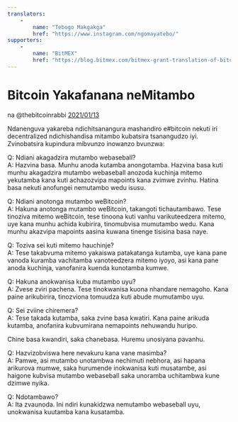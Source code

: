 ```yaml
---
translators: 
    - 
        name: "Tebogo Makgakga"
        href: "https://www.instagram.com/ngomayatebo/"
supporters: 
    - 
        name: "BitMEX"
        href: "https://blog.bitmex.com/bitmex-grant-translation-of-bitcoin-content-into-african-languages/"
---
```

# Bitcoin Yakafanana neMitambo

na @thebitcoinrabbi [2021/01/13](https://twitter.com/thebitcoinrabbi/status/1349445548500262916)

<LanguageDropdown/>

Ndanenguva yakareba ndichitsanangura mashandiro e#bitcoin nekuti iri decentralized ndichishandisa mitambo kubatsira tsanangudzo iyi. Zvinobatsira kupindura mibvunzo inowanzo bvunzwa:

Q: Ndiani akagadzira mutambo webaseball?  
A: Hazvina basa. Munhu anoda kutamba anongotamba. Hazvina basa kuti munhu akagadzira mutambo webaseball anozoda kuchinja mitemo yekutamba kana kuti achazozvipa mapoints kana zvimwe zvinhu. Hatina basa nekuti anofungei nemutambo wedu isusu.

Q: Ndiani anotonga mutambo weBitcoin?  
A: Hakuna anotonga mutambo weBitcoin, takangoti tichautambawo. Tese tinoziva mitemo weBitcoin, tese tinoona kuti vanhu varikuteedzera mitemo, uye kana munhu achida kubirira, tinomubvisa mumutambo wedu. Kana munhu akazvipa mapoints aasina kuwana tinenge tisisina basa naye.

Q: Toziva sei kuti mitemo hauchinje?  
A: Tese takabvuma mitemo yakaiswa patakatanga kutamba, uye kana pane vanoda kuramba vachitamba vanoteedzera mitemo iyoyo, asi kana pane anoda kuchinja, vanofanira kuenda kunotamba kumwe.

Q: Hakuna anokwanisa kuba mutambo uyu?  
A: Zvese zviri pachena. Tese tinokwanisa kuona nhandare nemagoho. Kana paine arikubirira, tinozviona tomuudza kuti abude mumutambo uyu.

Q: Sei zviine chiremera?  
A: Tese takada kutamba, saka zvine basa kwatiri. Kana paine arikuda kutamba, anofanira kubvumirana nemapoints nehuwandu huripo.

Chine basa kwandiri, saka chanebasa. Huremu unosiyana pavanhu.

Q: Hazvizobviswa here nevakuru kana vane masimba?  
A: Pamwe, asi mutambo unotambwa nechimuti nebhora, asi hapana arikurova mumwe, saka hurumende inokwanisa kuti musatambe, asi haigone kubvisa mutambo webaseball saka unoramba uchitambwa kune dzimwe nyika.

Q: Ndotambawo?  
A: Ita zvaunoda. Ini ndiri kunakidzwa nemutambo webaseball uyu, unokwanisa kuutamba kana kusatamba.
